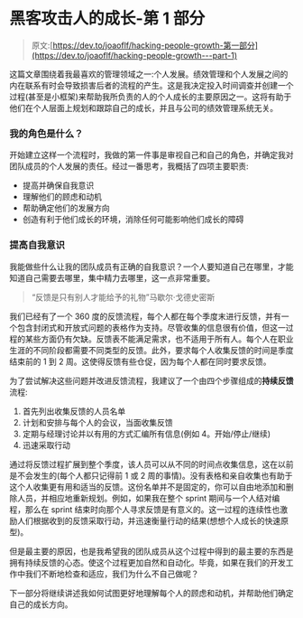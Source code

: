 # 黑客攻击人的成长-第 1 部分

> 原文:[https://dev.to/joaoflf/hacking-people-growth-第一部分](https://dev.to/joaoflf/hacking-people-growth---part-1)

这篇文章围绕着我最喜欢的管理领域之一:个人发展。绩效管理和个人发展之间的内在联系有时会导致损害后者的流程的产生。这是我决定投入时间调查并创建一个过程(甚至是小框架)来帮助我所负责的人的个人成长的主要原因之一。这将有助于他们在个人层面上规划和跟踪自己的成长，并且与公司的绩效管理系统无关。

### **我的角色是什么？**

开始建立这样一个流程时，我做的第一件事是审视自己和自己的角色，并确定我对团队成员的个人发展的责任。经过一番思考，我概括了四项主要职责:

*   提高并确保自我意识
*   理解他们的顾虑和动机
*   帮助确定他们的发展方向
*   创造有利于他们成长的环境，消除任何可能影响他们成长的障碍

### **提高自我意识**

我能做些什么让我的团队成员有正确的自我意识？一个人要知道自己在哪里，才能知道自己需要去哪里，集中精力去哪里，这一点非常重要。

> “反馈是只有别人才能给予的礼物”马歇尔·戈德史密斯

我们已经有了一个 360 度的反馈流程，每个人都在每个季度末进行反馈，并有一个包含封闭式和开放式问题的表格作为支持。尽管收集的信息很有价值，但这一过程的某些方面仍有欠缺。反馈表不能满足需求，也不适用于所有人。每个人在职业生涯的不同阶段都需要不同类型的反馈。此外，要求每个人收集反馈的时间是季度结束前的 1 到 2 周。这使得反馈有些仓促，因为每个人都在同时要求反馈。

为了尝试解决这些问题并改进反馈流程，我建议了一个由四个步骤组成的**持续反馈**流程:

1.  首先列出收集反馈的人员名单
2.  计划和安排与每个人的会议，当面收集反馈
3.  定期与经理讨论并以有用的方式汇编所有信息(例如 4。开始/停止/继续)
4.  迅速采取行动

通过将反馈过程扩展到整个季度，该人员可以从不同的时间点收集信息，这在以前是不会发生的(每个人都只记得前 1 或 2 周的事情)。没有表格和亲自收集也有助于这个人收集更有用和适当的反馈。这份名单并不是固定的，你可以自由地添加和删除人员，并相应地重新规划。例如，如果我在整个 sprint 期间与一个人结对编程，那么在 sprint 结束时向那个人寻求反馈是有意义的。这一过程的连续性也激励人们根据收到的反馈采取行动，并迅速衡量行动的结果(想想个人成长的快速原型)。

但是最主要的原因，也是我希望我的团队成员从这个过程中得到的最主要的东西是拥有持续反馈的心态。使这个过程更加自然和自动化。毕竟，如果在我们的开发工作中我们不断地检查和适应，我们为什么不自己做呢？

下一部分将继续讲述我如何试图更好地理解每个人的顾虑和动机，并帮助他们确定自己的成长方向。